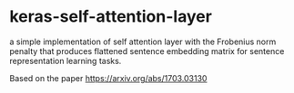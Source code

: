# keras-self-attention-layer
a simple implementation of self attention layer with the Frobenius norm penalty that produces flattened sentence embedding matrix for sentence representation learning tasks.

Based on the paper <A STRUCTURED SELF-ATTENTIVE SENTENCE EMBEDDING> https://arxiv.org/abs/1703.03130
